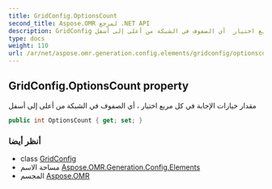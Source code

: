 ```yaml
---
title: GridConfig.OptionsCount
second_title: Aspose.OMR لمرجع .NET API
description: GridConfig ملكية. مقدار خيارات الإجابة في كل مربع اختيار  أي الصفوف في الشبكة من أعلى إلى أسفل
type: docs
weight: 110
url: /ar/net/aspose.omr.generation.config.elements/gridconfig/optionscount/
---
```

## GridConfig.OptionsCount property

مقدار خيارات الإجابة في كل مربع اختيار ، أي الصفوف في الشبكة من أعلى إلى أسفل

```csharp
public int OptionsCount { get; set; }
```

### أنظر أيضا

* class [GridConfig](../)
* مساحة الاسم [Aspose.OMR.Generation.Config.Elements](../../gridconfig/)
* المجسم [Aspose.OMR](../../../)


